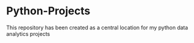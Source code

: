 # Python-Projects
This repository has been created as a central location for my python data analytics projects 
